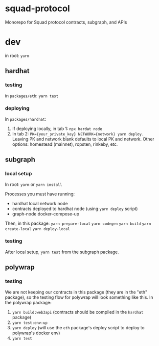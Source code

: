 # squad-protocol
Monorepo for Squad protocol contracts, subgraph, and APIs

# dev
in root: `yarn`

## hardhat
### testing
in `packages/eth`: `yarn test`

### deploying
in `packages/hardhat`:
1. If deploying locally, in tab 1: `npx hardat node`
2. In tab 2: `PK={your_private_key} NETWORK={network} yarn deploy`. Leaving PK and network blank defaults to local PK and network. Other options: homestead (mainnet), ropsten, rinkeby, etc.

## subgraph

### local setup
In root:
`yarn` or `yarn install`

Processes you must have running:
- hardhat local network node
- contracts deployed to hardhat node (using `yarn deploy` script)
- graph-node docker-compose-up

Then, in this package:
`yarn prepare-local`
`yarn codegen`
`yarn build`
`yarn create-local`
`yarn deploy-local`

### testing
After local setup, `yarn test` from the subgraph package.

## polywrap

### testing
We are not keeping our contracts in this package (they are in the "eth" package), so the testing flow for polywrap will look something like this. In the polywrap package:
1. `yarn build:web3api` (contracts should be compiled in the `hardhat` package)
2. `yarn test:env:up`
3. `yarn deploy` (will use the `eth` package's deploy script to deploy to polywrap's docker env)
4. `yarn test`